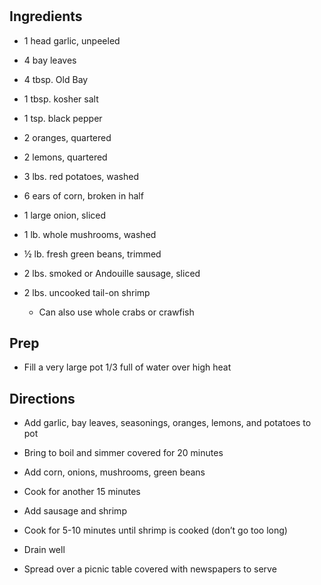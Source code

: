 # 

## Ingredients

- 1 head garlic, unpeeled

- 4 bay leaves

- 4 tbsp. Old Bay

- 1 tbsp. kosher salt

- 1 tsp. black pepper

- 2 oranges, quartered

- 2 lemons, quartered

- 3 lbs. red potatoes, washed

- 6 ears of corn, broken in half

- 1 large onion, sliced

- 1 lb. whole mushrooms, washed

- ½ lb. fresh green beans, trimmed

- 2 lbs. smoked or Andouille sausage, sliced

- 2 lbs. uncooked tail-on shrimp

  - Can also use whole crabs or crawfish

## Prep

- Fill a very large pot 1/3 full of water over high heat

## Directions

- Add garlic, bay leaves, seasonings, oranges, lemons, and potatoes to
    pot

- Bring to boil and simmer covered for 20 minutes

- Add corn, onions, mushrooms, green beans

- Cook for another 15 minutes

- Add sausage and shrimp

- Cook for 5-10 minutes until shrimp is cooked (don’t go too long)

- Drain well

- Spread over a picnic table covered with newspapers to serve
